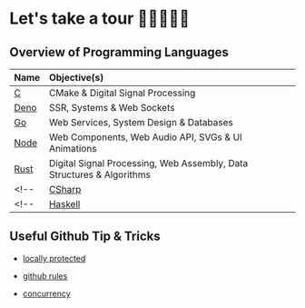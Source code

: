 # Let's take a tour 👨🏿‍💻👋🏿

## Overview of Programming Languages

|Name|Objective(s)|
|:----|:----|
|[C](https://github.com/hyphenclang)|CMake & Digital Signal Processing|
|[Deno](https://github.com/hyphendeno)|SSR, Systems & Web Sockets|
|[Go](https://github.com/hyphengolang)|Web Services, System Design & Databases|
|[Node](https://github.com/hyphenode)|Web Components, Web Audio API, SVGs & UI Animations|
|[Rust](https://github.com/hyphenrust)|Digital Signal Processing, Web Assembly, Data Structures & Algorithms|
<!-- |[CSharp](/organisation/c-sharp/.github/profile/README.md)|.NET & PowerShell| -->
<!-- |[Haskell](/organisation/haskell/.github/profile/README.md)|Parsing Data, Data Structures & Algorithms| -->

## Useful Github Tip & Tricks

- [locally protected](https://barker.codes/blog/branch-protection-in-visual-studio-code/)

- [github rules](https://www.youtube.com/watch?v=CNCE1gts2Yw)

- [concurrency](https://www.youtube.com/watch?v=PZ_A0QiLvz8)
